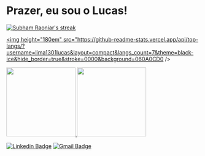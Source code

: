 <div> 
 <h1>Prazer, eu sou o Lucas!
</div>

 <a href="https://github.com/lima1301lucas/github-readme-streak-stats">
 <img title="Lucas Lima Stats" alt="Subham Raoniar's streak" src="https://github-readme-streak-stats.herokuapp.com/?user=lima1301lucas&theme=black-ice&hide_border=true&stroke=0000&background=060A0CD0"/>
  
 <img height="180em" src="https://github-readme-stats.vercel.app/api/top-langs/?username=lima1301lucas&layout=compact&langs_count=7&theme=black-ice&hide_border=true&stroke=0000&background=060A0CD0 />
 
<div>
  <a href="https://github.com/lima1301lucas">
  <img height="180em" src="https://github-readme-stats.vercel.app/api?username=lima1301lucas&show_icons=true&theme=react&include_all_commits=true&count_private=true"/>
  <img height="180em" src="https://github-readme-stats.vercel.app/api/top-langs/?username=lima1301lucas&layout=compact&langs_count=7&theme=react"/>
   
[![Linkedin Badge](https://img.shields.io/badge/-Lucas%20Lima-3733dd?style=flat-square&logo=Linkedin&logoColor=white&link=https://www.linkedin.com/in/lucas-lima-1301/)](https://www.linkedin.com/in/lucas-lima-1301/) [![Gmail Badge](https://img.shields.io/badge/-lima1301lucas@gmail.com-3733dd?style=flat-square&logo=Gmail&logoColor=white&link=mailto:lima1301lucas@gmail.com)](mailto:lima1301lucas@gmail.com)
</div>
